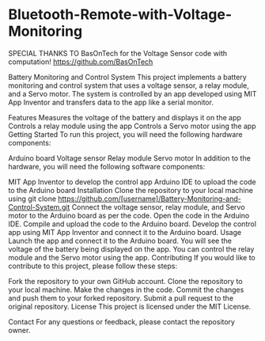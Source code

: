 # Bluetooth-Remote-with-Voltage-Monitoring

SPECIAL THANKS TO BasOnTech for the Voltage Sensor code with computation! 
https://github.com/BasOnTech

Battery Monitoring and Control System
This project implements a battery monitoring and control system that uses a voltage sensor, a relay module, and a Servo motor. The system is controlled by an app developed using MIT App Inventor and transfers data to the app like a serial monitor.

Features
Measures the voltage of the battery and displays it on the app
Controls a relay module using the app
Controls a Servo motor using the app
Getting Started
To run this project, you will need the following hardware components:

Arduino board
Voltage sensor
Relay module
Servo motor
In addition to the hardware, you will need the following software components:

MIT App Inventor to develop the control app
Arduino IDE to upload the code to the Arduino board
Installation
Clone the repository to your local machine using git clone https://github.com/[username]/Battery-Monitoring-and-Control-System.git
Connect the voltage sensor, relay module, and Servo motor to the Arduino board as per the code.
Open the code in the Arduino IDE.
Compile and upload the code to the Arduino board.
Develop the control app using MIT App Inventor and connect it to the Arduino board.
Usage
Launch the app and connect it to the Arduino board.
You will see the voltage of the battery being displayed on the app.
You can control the relay module and the Servo motor using the app.
Contributing
If you would like to contribute to this project, please follow these steps:

Fork the repository to your own GitHub account.
Clone the repository to your local machine.
Make the changes in the code.
Commit the changes and push them to your forked repository.
Submit a pull request to the original repository.
License
This project is licensed under the MIT License.

Contact
For any questions or feedback, please contact the repository owner.
